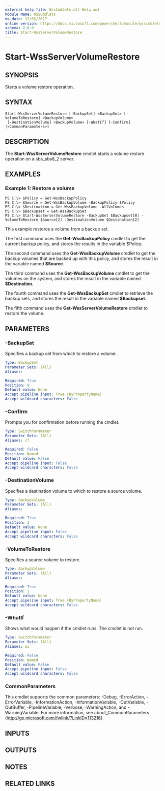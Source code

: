 ```yaml
---
external help file: WssCmdlets.dll-Help.xml
Module Name: WSSCmdlets
ms.date: 12/05/2017
online version: https://docs.microsoft.com/powershell/module/wsscmdlets/start-wssservervolumerestore?view=windowsserver2012r2-ps&wt.mc_id=ps-gethelp
schema: 2.0.0
title: Start-WssServerVolumeRestore
---
```


# Start-WssServerVolumeRestore

## SYNOPSIS
Starts a volume restore operation.

## SYNTAX

```
Start-WssServerVolumeRestore [-BackupSet] <BackupSet> [-VolumeToRestore] <BackupVolume>
 [-DestinationVolume] <BackupVolume> [-WhatIf] [-Confirm] [<CommonParameters>]
```

## DESCRIPTION
The **Start-WssServerVolumeRestore** cmdlet starts a volume restore operation on a sbs_sbs8_2 server.

## EXAMPLES

### Example 1: Restore a volume
```
PS C:\> $Policy = Get-WssBackupPolicy
PS C:\> $Source = Get-WssBackupVolume -BackupPolicy $Policy
PS C:\> $Destination = Get-WssBackupVolume -AllVolumes
PS C:\> $Backupset = Get-WssBackupSet
PS C:\> Start-WssServerVolumeRestore -BackupSet $Backupset[0] -VolumeToRestore $Source[2] -DestinationVolume $Destination[2]
```

This example restores a volume from a backup set.

The first command uses the **Get-WssBackupPolicy** cmdlet to get the current backup policy, and stores the results in the variable $Policy.

The second command uses the **Get-WssBackupVolume** cmdlet to get the backup volumes that are backed up with this policy, and stores the result in the variable named **$Source**.

The third command uses the **Get-WssBackupVolume** cmdlet to get the volumes on the system, and stores the result in the variable named **$Destination**.

The fourth command uses the **Get-WssBackupSet** cmdlet to retrieve the backup sets, and stores the result in the variable named **$Backupset**.

The fifth command uses the **Get-WssServerVolumeRestore** cmdlet to restore the volume.

## PARAMETERS

### -BackupSet
Specifies a backup set from which to restore a volume.

```yaml
Type: BackupSet
Parameter Sets: (All)
Aliases: 

Required: True
Position: 0
Default value: None
Accept pipeline input: True (ByPropertyName)
Accept wildcard characters: False
```

### -Confirm
Prompts you for confirmation before running the cmdlet.

```yaml
Type: SwitchParameter
Parameter Sets: (All)
Aliases: cf

Required: False
Position: Named
Default value: False
Accept pipeline input: False
Accept wildcard characters: False
```

### -DestinationVolume
Specifies a destination volume to which to restore a source volume.

```yaml
Type: BackupVolume
Parameter Sets: (All)
Aliases: 

Required: True
Position: 2
Default value: None
Accept pipeline input: False
Accept wildcard characters: False
```

### -VolumeToRestore
Specifies a source volume to restore.

```yaml
Type: BackupVolume
Parameter Sets: (All)
Aliases: 

Required: True
Position: 1
Default value: None
Accept pipeline input: True (ByPropertyName)
Accept wildcard characters: False
```

### -WhatIf
Shows what would happen if the cmdlet runs.
The cmdlet is not run.

```yaml
Type: SwitchParameter
Parameter Sets: (All)
Aliases: wi

Required: False
Position: Named
Default value: False
Accept pipeline input: False
Accept wildcard characters: False
```

### CommonParameters
This cmdlet supports the common parameters: -Debug, -ErrorAction, -ErrorVariable, -InformationAction, -InformationVariable, -OutVariable, -OutBuffer, -PipelineVariable, -Verbose, -WarningAction, and -WarningVariable. For more information, see about_CommonParameters (http://go.microsoft.com/fwlink/?LinkID=113216).

## INPUTS

## OUTPUTS

## NOTES

## RELATED LINKS

